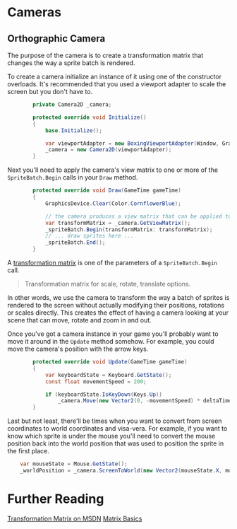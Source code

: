 # Cameras

## Orthographic Camera

The purpose of the camera is to create a transformation matrix that changes the way a sprite batch is rendered.

To create a camera initialize an instance of it using one of the constructor overloads. It's recommended that you used a viewport adapter to scale the screen but you don't have to.
```csharp
        private Camera2D _camera;

        protected override void Initialize()
        {
            base.Initialize();

            var viewportAdapter = new BoxingViewportAdapter(Window, GraphicsDevice, 800, 480);
            _camera = new Camera2D(viewportAdapter);
        }
```
Next you'll need to apply the camera's view matrix to one or more of the `SpriteBatch.Begin` calls in your `Draw` method.
```csharp
        protected override void Draw(GameTime gameTime)
        {
            GraphicsDevice.Clear(Color.CornflowerBlue);

            // the camera produces a view matrix that can be applied to any sprite batch
            var transformMatrix = _camera.GetViewMatrix();
            _spriteBatch.Begin(transformMatrix: transformMatrix);
            // ... draw sprites here ...
            _spriteBatch.End();
        }
```
A [transformation matrix](https://msdn.microsoft.com/en-us/library/ff433701.aspx) is one of the parameters of a `SpriteBatch.Begin` call.

> Transformation matrix for scale, rotate, translate options.

In other words, we use the camera to transform the way a batch of sprites is rendered to the screen without actually modifying their positions, rotations or scales directly. This creates the effect of having a camera looking at your scene that can move, rotate and zoom in and out.

Once you've got a camera instance in your game you'll probably want to move it around in the `Update` method somehow. For example, you could move the camera's position with the arrow keys.
<a name="moveUsage"></a>
```csharp
        protected override void Update(GameTime gameTime)
        {
            var keyboardState = Keyboard.GetState();
            const float movementSpeed = 200;

            if (keyboardState.IsKeyDown(Keys.Up))
                _camera.Move(new Vector2(0, -movementSpeed) * deltaTime);
        }
```
Last but not least, there'll be times when you want to convert from screen coordinates to world coordinates and visa-vera.  For example, if you want to know which sprite is under the mouse you'll need to convert the mouse position back into the world position that was used to position the sprite in the first place.
```csharp
    var mouseState = Mouse.GetState();
    _worldPosition = _camera.ScreenToWorld(new Vector2(mouseState.X, mouseState.Y));
```
# Further Reading

[Transformation Matrix on MSDN](https://msdn.microsoft.com/en-us/library/ff433701.aspx)
[Matrix Basics](https://stevehazen.wordpress.com/2010/02/15/matrix-basics-how-to-step-away-from-storing-an-orientation-as-3-angles/)
